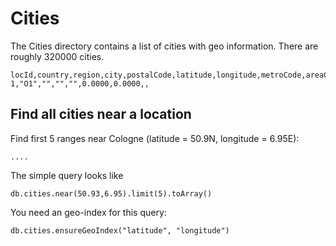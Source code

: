 Cities
======

The Cities directory contains a list of cities with geo
information. There are roughly 320000 cities.

    locId,country,region,city,postalCode,latitude,longitude,metroCode,areaCode
    1,"O1","","","",0.0000,0.0000,,


Find all cities near a location
-------------------------------

Find first 5 ranges near Cologne (latitude = 50.9N, longitude = 6.95E):

    ....

The simple query looks like

    db.cities.near(50.93,6.95).limit(5).toArray()

You need an geo-index for this query:

    db.cities.ensureGeoIndex("latitude", "longitude")
